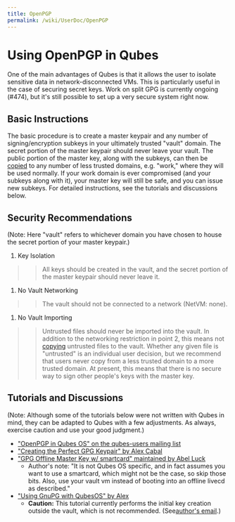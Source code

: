 ```yaml
---
title: OpenPGP
permalink: /wiki/UserDoc/OpenPGP
---
```


Using OpenPGP in Qubes
======================

One of the main advantages of Qubes is that it allows the user to isolate sensitive data in network-disconnected VMs. This is particularly useful in the case of securing secret keys. Work on split GPG is currently ongoing (\#474), but it's still possible to set up a very secure system right now.

Basic Instructions
------------------

The basic procedure is to create a master keypair and any number of signing/encryption subkeys in your ultimately trusted "vault" domain. The secret portion of the master keypair should never leave your vault. The public portion of the master key, along with the subkeys, can then be [copied](/wiki/VmTools/QvmCopyToVm) to any number of less trusted domains, e.g. "work," where they will be used normally. If your work domain is ever compromised (and your subkeys along with it), your master key will still be safe, and you can issue new subkeys. For detailed instructions, see the tutorials and discussions below.

Security Recommendations
------------------------

(Note: Here "vault" refers to whichever domain you have chosen to house the secret portion of your master keypair.)

1.  Key Isolation

> > All keys should be created in the vault, and the secret portion of the master keypair should never leave it.

1.  No Vault Networking

> > The vault should not be connected to a network (NetVM: none).

1.  No Vault Importing

> > Untrusted files should never be imported into the vault. In addition to the networking restriction in point 2, this means not [copying](/wiki/VmTools/QvmCopyToVm) untrusted files to the vault. Whether any given file is "untrusted" is an individual user decision, but we recommend that users never copy from a less trusted domain to a more trusted domain. At present, this means that there is no secure way to sign other people's keys with the master key.

Tutorials and Discussions
-------------------------

(Note: Although some of the tutorials below were not written with Qubes in mind, they can be adapted to Qubes with a few adjustments. As always, exercise caution and use your good judgment.)

-   [​"OpenPGP in Qubes OS" on the qubes-users mailing list](https://groups.google.com/d/topic/qubes-users/Kwfuern-R2U/discussion)
-   [​"Creating the Perfect GPG Keypair" by Alex Cabal](https://alexcabal.com/creating-the-perfect-gpg-keypair/)
-   [​"GPG Offline Master Key w/ smartcard" maintained by Abel Luck](https://gist.github.com/abeluck/3383449)
    -   Author's note: "It is not Qubes OS specific, and in fact assumes you want to use a smartcard, which might not be the case, so skip those bits. Also, use your vault vm instead of booting into an offline livecd as described."
-   [​"Using GnuPG with QubesOS" by Alex](https://apapadop.wordpress.com/2013/08/21/using-gnupg-with-qubesos/)
    -   **Caution:** This tutorial currently performs the initial key creation outside the vault, which is not recommended. (See [​author's email](https://groups.google.com/d/msg/qubes-users/Kwfuern-R2U/x88pXDRQo0sJ).)

